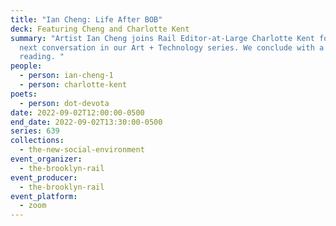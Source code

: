 ```yaml
---
title: "Ian Cheng: Life After BOB"
deck: Featuring Cheng and Charlotte Kent
summary: "Artist Ian Cheng joins Rail Editor-at-Large Charlotte Kent for the
  next conversation in our Art + Technology series. We conclude with a poetry
  reading. "
people:
  - person: ian-cheng-1
  - person: charlotte-kent
poets:
  - person: dot-devota
date: 2022-09-02T12:00:00-0500
end_date: 2022-09-02T13:30:00-0500
series: 639
collections:
  - the-new-social-environment
event_organizer:
  - the-brooklyn-rail
event_producer:
  - the-brooklyn-rail
event_platform:
  - zoom
---
```

